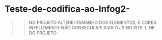 # Teste-de-codifica-ao-Infog2-
>>NO PROJETO ALTEREI:TAMANHO DOS ELEMENTOS, E CORES.
>>INFELIZMENTE NÃO CONSEGUI APLICAR O JS NO SITE.
>>LINK DO PROJETO:
